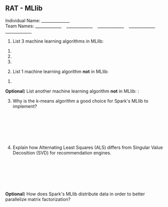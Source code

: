 RAT - MLlib
---
Individual Name: ______________  
Team Names: \_\_\_\_\_\_\_\_\_\_\_\_\_ &nbsp;&nbsp; \_\_\_\_\_\_\_\_\_\_\_\_\_ &nbsp;&nbsp; \_\_\_\_\_\_\_\_\_\_\_\_\_ &nbsp;&nbsp; \_\_\_\_\_\_\_\_\_\_\_\_\_  &nbsp;&nbsp; \_\_\_\_\_\_\_\_\_\_\_\_\_

1) List 3 machine learning algorithms in MLlib:

1.  
2.  
3.  

2) List 1 machine learning algorithm __not__ in MLlib:

1.  

__Optional__) List another machine learning algorithm __not__ in MLlib:
:

3) Why is the k-means algorithm a good choice for Spark's MLlib to implement?

<br>
<br>
<br>
<br>
<br>

4) Explain how Alternating Least Squares (ALS) differs from Singular Value Decosition (SVD) for recommendation engines.

<br>
<br> 
<br>
<br>
<br>

__Optional__) How does Spark's MLlib distribute data in order to better parallelize matrix factorization?

<br>
<br>